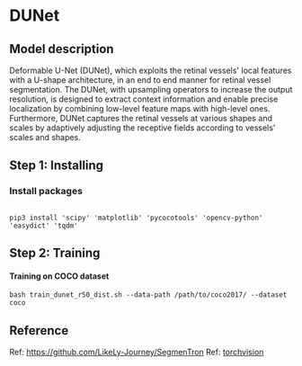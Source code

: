 # DUNet

## Model description

Deformable U-Net (DUNet), which exploits the retinal vessels' local features with a U-shape architecture, in an end to end manner for retinal vessel segmentation.
The DUNet, with upsampling operators to increase the output resolution, is designed to extract context information and enable precise localization by combining low-level feature maps with high-level ones. 
Furthermore, DUNet captures the retinal vessels at various shapes and scales by adaptively adjusting the receptive fields according to vessels' scales and shapes.

## Step 1: Installing

### Install packages

```shell

pip3 install 'scipy' 'matplotlib' 'pycocotools' 'opencv-python' 'easydict' 'tqdm'

```

## Step 2: Training

#### Training on COCO dataset

```shell
bash train_dunet_r50_dist.sh --data-path /path/to/coco2017/ --dataset coco
```

## Reference

Ref: https://github.com/LikeLy-Journey/SegmenTron
Ref: [torchvision](../../torchvision/pytorch/README.md)
